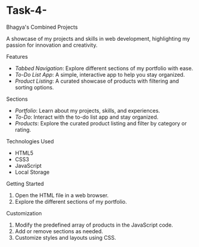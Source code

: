 # Task-4-
Bhagya's Combined Projects

A showcase of my projects and skills in web development, highlighting my passion for innovation and creativity.

Features
- *Tabbed Navigation*: Explore different sections of my portfolio with ease.
- *To-Do List App*: A simple, interactive app to help you stay organized.
- *Product Listing*: A curated showcase of products with filtering and sorting options.

Sections
- *Portfolio*: Learn about my projects, skills, and experiences.
- *To-Do*: Interact with the to-do list app and stay organized.
- *Products*: Explore the curated product listing and filter by category or rating.

Technologies Used
- HTML5
- CSS3
- JavaScript
- Local Storage

Getting Started
1. Open the HTML file in a web browser.
2. Explore the different sections of my portfolio.

Customization
1. Modify the predefined array of products in the JavaScript code.
2. Add or remove sections as needed.
3. Customize styles and layouts using CSS.
